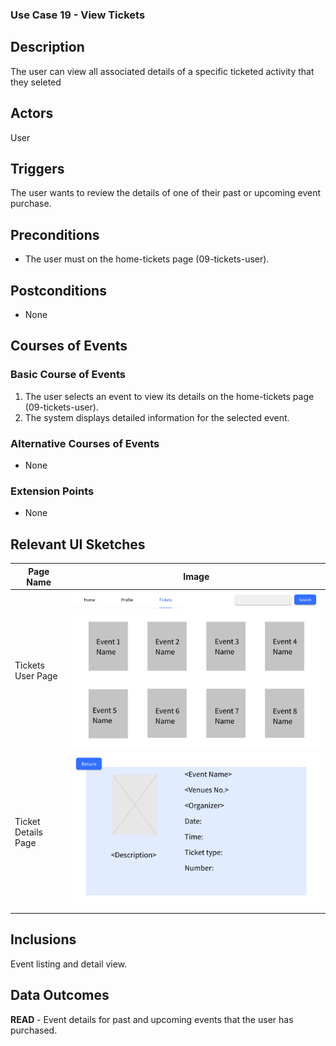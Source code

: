 ### Use Case 19 - View Tickets

## Description

The user can view all associated details of a specific ticketed activity that they seleted

## Actors

User

## Triggers

The user wants to review the details of one of their past or upcoming event purchase.

## Preconditions

- The user must on the home-tickets page (09-tickets-user).

## Postconditions

- None

## Courses of Events

### Basic Course of Events

1. The user selects an event to view its details on the home-tickets page (09-tickets-user).
2. The system displays detailed information for the selected event.

### Alternative Courses of Events

- None

### Extension Points

- None

## Relevant UI Sketches
| Page Name           | Image                                      |
|---------------------|--------------------------------------------|
| Tickets User Page   | ![Tickets User Page](UI/09-tickets-user.png) |
| Ticket Details Page | ![Ticket Details Page](UI/11-check-tickets.png) |

## Inclusions
Event listing and detail view.

## Data Outcomes
**READ** - Event details for past and upcoming events that the user has purchased.
